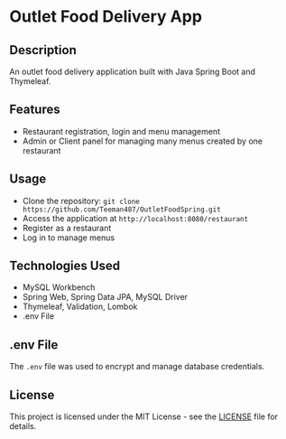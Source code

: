 # Outlet Food Delivery App

## Description
An outlet food delivery application built with Java Spring Boot and Thymeleaf.

## Features
- Restaurant registration, login and menu management
- Admin or Client panel for managing many menus created by one restaurant

## Usage
- Clone the repository: `git clone https://github.com/Teeman487/OutletFoodSpring.git`
- Access the application at `http://localhost:8080/restaurant`
- Register as a restaurant
- Log in to manage menus

## Technologies Used
- MySQL Workbench
- Spring Web, Spring Data JPA, MySQL Driver
- Thymeleaf, Validation, Lombok
- .env File

## .env File
The `.env` file was used to encrypt and  manage database credentials.


## License
This project is licensed under the MIT License - see the [LICENSE](LICENSE) file for details.